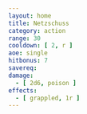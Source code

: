 ```yaml
---
layout: home
title: Netzschuss
category: action
range: 30
cooldown: [ 2, r ]
aoe: single
hitbonus: 7
savereq: 
damage:
  - [ 2d6, poison ]
effects:
  - [ grappled, 1r ]
---
```

